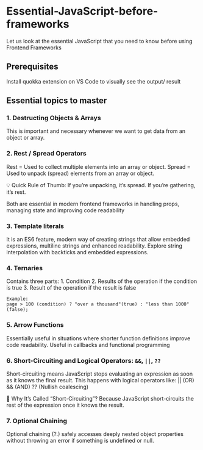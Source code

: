 # Essential-JavaScript-before-frameworks
Let us look at the essential JavaScript that you need to know before using Frontend Frameworks

## Prerequisites 
Install quokka extension on VS Code to visually see the output/ result

## Essential topics to master

### 1. Destructing Objects & Arrays
This is important and necessary whenever we want to get data from an object or array.

### 2. Rest / Spread Operators
Rest = Used to collect multiple elements into an array or object.
Spread = Used to unpack (spread) elements from an array or object.

💡 Quick Rule of Thumb:
If you’re unpacking, it’s spread.
If you’re gathering, it’s rest.

Both are essential in modern frontend frameworks in handling props, managing state and improving code readability

### 3. Template literals 
It is an ES6 feature, modern way of creating strings that allow embedded expressions, multiline strings and enhanced readability.
Explore string interpolation with backticks and embedded expressions.

### 4. Ternaries
Contains three parts:
    1. Condition
    2. Results of the operation if the condition is true
    3. Result of the operation if the result is false

    Example:
    page > 100 (condition) ? "over a thousand"(true) : "less than 1000"(false);

### 5. Arrow Functions
Essentially useful in situations where shorter function definitions improve code readability.
Useful in callbacks and functional programming

### 6. Short-Circuiting and Logical Operators: `&&`, `||`, `??` 
Short-circuiting means JavaScript stops evaluating an expression as soon as it knows the final result.
This happens with logical operators like:
    || (OR)
    && (AND)
    ?? (Nullish coalescing)

🧠 Why It’s Called “Short-Circuiting”?
Because JavaScript short-circuits the rest of the expression once it knows the result.

### 7. Optional Chaining 
Optional chaining (?.) safely accesses deeply nested object properties without throwing an error if something is undefined or null.
